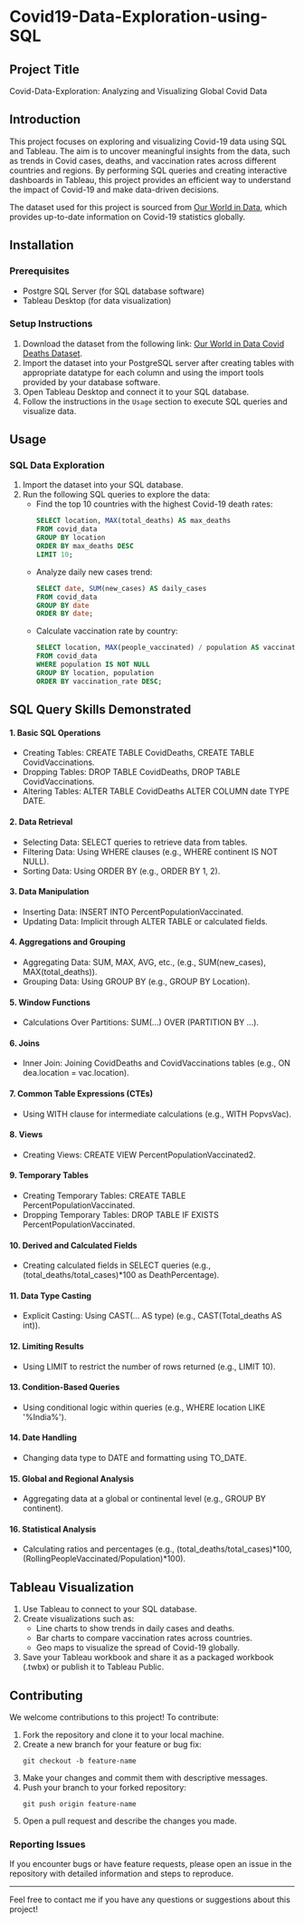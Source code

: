 # Covid19-Data-Exploration-using-SQL

## Project Title
Covid-Data-Exploration: Analyzing and Visualizing Global Covid Data

## Introduction
This project focuses on exploring and visualizing Covid-19 data using SQL and Tableau. The aim is to uncover meaningful insights from the data, such as trends in Covid cases, deaths, and vaccination rates across different countries and regions. By performing SQL queries and creating interactive dashboards in Tableau, this project provides an efficient way to understand the impact of Covid-19 and make data-driven decisions.

The dataset used for this project is sourced from [Our World in Data](https://ourworldindata.org/covid-deaths), which provides up-to-date information on Covid-19 statistics globally.

## Installation
### Prerequisites
- Postgre SQL Server (for SQL database software)
- Tableau Desktop (for data visualization)

### Setup Instructions
1. Download the dataset from the following link: [Our World in Data Covid Deaths Dataset](https://ourworldindata.org/covid-deaths).
2. Import the dataset into your PostgreSQL server after creating tables with appropriate datatype for each column and  using the import tools provided by your database software.
3. Open Tableau Desktop and connect it to your SQL database.
4. Follow the instructions in the `Usage` section to execute SQL queries and visualize data.

## Usage
### SQL Data Exploration
1. Import the dataset into your SQL database.
2. Run the following SQL queries to explore the data:
   - Find the top 10 countries with the highest Covid-19 death rates:
     ```sql
     SELECT location, MAX(total_deaths) AS max_deaths
     FROM covid_data
     GROUP BY location
     ORDER BY max_deaths DESC
     LIMIT 10;
     ```
   - Analyze daily new cases trend:
     ```sql
     SELECT date, SUM(new_cases) AS daily_cases
     FROM covid_data
     GROUP BY date
     ORDER BY date;
     ```
   - Calculate vaccination rate by country:
     ```sql
     SELECT location, MAX(people_vaccinated) / population AS vaccination_rate
     FROM covid_data
     WHERE population IS NOT NULL
     GROUP BY location, population
     ORDER BY vaccination_rate DESC;
     ```
## SQL Query Skills Demonstrated
#### 1. Basic SQL Operations
- Creating Tables: CREATE TABLE CovidDeaths, CREATE TABLE CovidVaccinations.
- Dropping Tables: DROP TABLE CovidDeaths, DROP TABLE CovidVaccinations.
- Altering Tables: ALTER TABLE CovidDeaths ALTER COLUMN date TYPE DATE.

#### 2. Data Retrieval
- Selecting Data: SELECT queries to retrieve data from tables.
- Filtering Data: Using WHERE clauses (e.g., WHERE continent IS NOT NULL).
- Sorting Data: Using ORDER BY (e.g., ORDER BY 1, 2).

#### 3. Data Manipulation
- Inserting Data: INSERT INTO PercentPopulationVaccinated.
- Updating Data: Implicit through ALTER TABLE or calculated fields.

#### 4. Aggregations and Grouping
- Aggregating Data: SUM, MAX, AVG, etc., (e.g., SUM(new_cases), MAX(total_deaths)).
- Grouping Data: Using GROUP BY (e.g., GROUP BY Location).

#### 5. Window Functions
- Calculations Over Partitions: SUM(...) OVER (PARTITION BY ...).

#### 6. Joins
- Inner Join: Joining CovidDeaths and CovidVaccinations tables (e.g., ON dea.location = vac.location).

#### 7. Common Table Expressions (CTEs)
- Using WITH clause for intermediate calculations (e.g., WITH PopvsVac).

#### 8. Views
- Creating Views: CREATE VIEW PercentPopulationVaccinated2.

#### 9. Temporary Tables
- Creating Temporary Tables: CREATE TABLE PercentPopulationVaccinated.
- Dropping Temporary Tables: DROP TABLE IF EXISTS PercentPopulationVaccinated.

#### 10. Derived and Calculated Fields
- Creating calculated fields in SELECT queries (e.g., (total_deaths/total_cases)*100 as DeathPercentage).

#### 11. Data Type Casting
- Explicit Casting: Using CAST(... AS type) (e.g., CAST(Total_deaths AS int)).
#### 12. Limiting Results
- Using LIMIT to restrict the number of rows returned (e.g., LIMIT 10).

#### 13. Condition-Based Queries
- Using conditional logic within queries (e.g., WHERE location LIKE '%India%').

#### 14. Date Handling
- Changing data type to DATE and formatting using TO_DATE.

#### 15. Global and Regional Analysis
- Aggregating data at a global or continental level (e.g., GROUP BY continent).

#### 16. Statistical Analysis
- Calculating ratios and percentages (e.g., (total_deaths/total_cases)*100, (RollingPeopleVaccinated/Population)*100).

## Tableau Visualization
1. Use Tableau to connect to your SQL database.
2. Create visualizations such as:
   - Line charts to show trends in daily cases and deaths.
   - Bar charts to compare vaccination rates across countries.
   - Geo maps to visualize the spread of Covid-19 globally.
3. Save your Tableau workbook and share it as a packaged workbook (.twbx) or publish it to Tableau Public.

## Contributing
We welcome contributions to this project! To contribute:
1. Fork the repository and clone it to your local machine.
2. Create a new branch for your feature or bug fix:
   ```
   git checkout -b feature-name
   ```
3. Make your changes and commit them with descriptive messages.
4. Push your branch to your forked repository:
   ```
   git push origin feature-name
   ```
5. Open a pull request and describe the changes you made.

### Reporting Issues
If you encounter bugs or have feature requests, please open an issue in the repository with detailed information and steps to reproduce.

---
Feel free to contact me if you have any questions or suggestions about this project!
